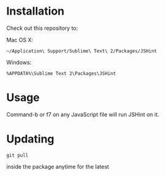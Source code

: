 Installation
============

Check out this repository to:

Mac OS X:

    ~/Application\ Support/Sublime\ Text\ 2/Packages/JSHint
    
Windows:

    %APPDATA%\Sublime Text 2\Packages\JSHint

Usage
=====
Command-b or f7 on any JavaScript file will run JSHint on it.


Updating
========
    git pull
inside the package anytime for the latest

